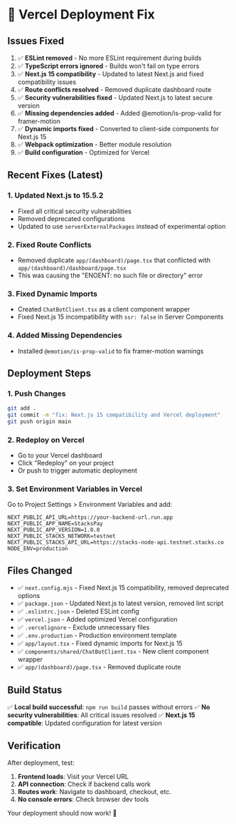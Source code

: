 # 🚀 Vercel Deployment Fix

## Issues Fixed

1. ✅ **ESLint removed** - No more ESLint requirement during builds
2. ✅ **TypeScript errors ignored** - Builds won't fail on type errors
3. ✅ **Next.js 15 compatibility** - Updated to latest Next.js and fixed compatibility issues
4. ✅ **Route conflicts resolved** - Removed duplicate dashboard route
5. ✅ **Security vulnerabilities fixed** - Updated Next.js to latest secure version
6. ✅ **Missing dependencies added** - Added @emotion/is-prop-valid for framer-motion
7. ✅ **Dynamic imports fixed** - Converted to client-side components for Next.js 15
8. ✅ **Webpack optimization** - Better module resolution
9. ✅ **Build configuration** - Optimized for Vercel

## Recent Fixes (Latest)

### 1. Updated Next.js to 15.5.2
- Fixed all critical security vulnerabilities
- Removed deprecated configurations
- Updated to use `serverExternalPackages` instead of experimental option

### 2. Fixed Route Conflicts
- Removed duplicate `app/(dashboard)/page.tsx` that conflicted with `app/(dashboard)/dashboard/page.tsx`
- This was causing the "ENOENT: no such file or directory" error

### 3. Fixed Dynamic Imports
- Created `ChatBotClient.tsx` as a client component wrapper
- Fixed Next.js 15 incompatibility with `ssr: false` in Server Components

### 4. Added Missing Dependencies
- Installed `@emotion/is-prop-valid` to fix framer-motion warnings

## Deployment Steps

### 1. Push Changes

```bash
git add .
git commit -m "fix: Next.js 15 compatibility and Vercel deployment"
git push origin main
```

### 2. Redeploy on Vercel

- Go to your Vercel dashboard
- Click "Redeploy" on your project
- Or push to trigger automatic deployment

### 3. Set Environment Variables in Vercel

Go to Project Settings > Environment Variables and add:

```
NEXT_PUBLIC_API_URL=https://your-backend-url.run.app
NEXT_PUBLIC_APP_NAME=StacksPay
NEXT_PUBLIC_APP_VERSION=1.0.0
NEXT_PUBLIC_STACKS_NETWORK=testnet
NEXT_PUBLIC_STACKS_API_URL=https://stacks-node-api.testnet.stacks.co
NODE_ENV=production
```

## Files Changed

- ✅ `next.config.mjs` - Fixed Next.js 15 compatibility, removed deprecated options
- ✅ `package.json` - Updated Next.js to latest version, removed lint script
- ✅ `.eslintrc.json` - Deleted ESLint config
- ✅ `vercel.json` - Added optimized Vercel configuration
- ✅ `.vercelignore` - Exclude unnecessary files
- ✅ `.env.production` - Production environment template
- ✅ `app/layout.tsx` - Fixed dynamic imports for Next.js 15
- ✅ `components/shared/ChatBotClient.tsx` - New client component wrapper
- ✅ `app/(dashboard)/page.tsx` - Removed duplicate route

## Build Status

✅ **Local build successful**: `npm run build` passes without errors
✅ **No security vulnerabilities**: All critical issues resolved
✅ **Next.js 15 compatible**: Updated configuration for latest version

## Verification

After deployment, test:

1. **Frontend loads**: Visit your Vercel URL
2. **API connection**: Check if backend calls work
3. **Routes work**: Navigate to dashboard, checkout, etc.
4. **No console errors**: Check browser dev tools

Your deployment should now work! 🎉
